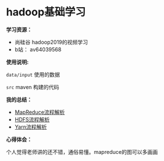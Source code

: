 # hadoop基础学习

**学习资源：**

- 尚硅谷 hadoop2019的视频学习
- b站： av64039568

**使用说明:**

`data/input` 使用的数据

`src` maven 构建的代码

**我的总结：**

- [MapReduce流程解析](https://zouxxyy.github.io/2019/08/30/%E5%A4%A7%E6%95%B0%E6%8D%AE/hadoop-MapReduce%E6%B5%81%E7%A8%8B%E8%A7%A3%E6%9E%90/)
- [HDFS流程解析](https://zouxxyy.github.io/2019/08/31/%E5%A4%A7%E6%95%B0%E6%8D%AE/hadoop-HDFS%E6%B5%81%E7%A8%8B%E8%A7%A3%E6%9E%90/)
- [Yarn流程解析](https://zouxxyy.github.io/2019/08/31/%E5%A4%A7%E6%95%B0%E6%8D%AE/hadoop-Yarn%E6%B5%81%E7%A8%8B%E8%A7%A3%E6%9E%90/)

**心得体会：**

个人觉得老师讲的还不错，通俗易懂。mapreduce的图可以多画画
